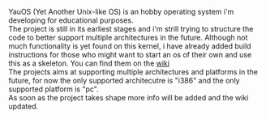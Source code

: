 YauOS (Yet Another Unix-like OS) is an hobby operating system i'm developing for educational purposes.   
The project is still in its earliest stages and i'm strill trying to structure the code to better support multiple architectures in the future.
Although not much functionality is yet found on this kernel, i have already added build instructions for those who might want to start an os of their own and use this as a skeleton.
You can find them on the [wiki](https://github.com/schiavonedimitri/yauos/wiki/Build-Instructions)  
The projects aims at supporting multiple architectures and platforms in the future, for now the only supported architecutre is "i386" and the only supported platform is "pc".  
As soon as the project takes shape more info will be added and the wiki updated.
